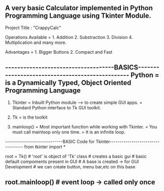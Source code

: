 A very basic Calculator implemented in Python Programming Language using Tkinter Module.
----------------------------------------------------------------------------------------

Project Title : "CrappyCalc"


Operations Available = 1. Addition
                       2. Substraction
                       3. Division
                       4. Multiplication
                       and many more.
                       
Advantages = 1. Bigger Buttons
             2. Compact and Fast

------------------------------------BASICS------------------------------------------------
Python = is a Dynamically Typed, Object Oriented Programming Language
------------------------------------------------------------------------------------------
1. Tkinter = Inbuilt Python module --> to create simple GUI apps.
           = Standard Python interface to Tk GUI toolkit.

2. Tk = is the toolkit

3. mainloop()
          = Most important function while working with Tkinter.
          = You must call mainloop only one time. 
          = It is an infinite loop.        
                                 
-----------------------------BASIC Code for Tkinter----------------------------------
from tkinter import *

root = Tk()          # 'root' is object of 'Tk' class
                     # creates a basic gui
                     # basic default compoments present in GUI
                     # A base is created -> for GUI Development
                     # we can create button, menu bar,etc on this base 

root.mainloop()      # event loop -> called only once
-------------------------------------------------------------------------------------

      
        
        
     
